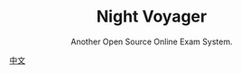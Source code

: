 <div align="center">

# Night Voyager
Another Open Source Online Exam System.

</div>

[中文](./README.zh-cn.md)